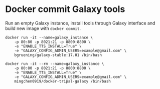 # Docker commit Galaxy tools

Run an empty Galaxy instance, install tools through Galaxy interface and build new image with `docker commit`.

```
docker run -it --name=galaxy_instance \
    -p 80:80 -p 8021:21 -p 8800:8800 \
    -e "ENABLE_TTS_INSTALL=True" \
    -e "GALAXY_CONFIG_ADMIN_USERS=example@gmail.com" \
    bgruening/galaxy-stable:17.01 /bin/bash
```


```
docker run -it --rm --name=galaxy_instance \
    -p 80:80 -p 8021:21 -p 8800:8800 \
    -e "ENABLE_TTS_INSTALL=True" \
    -e "GALAXY_CONFIG_ADMIN_USERS=example@gmail.com" \
    mingchen0919/docker-tripal-galaxy /bin/bash
```
